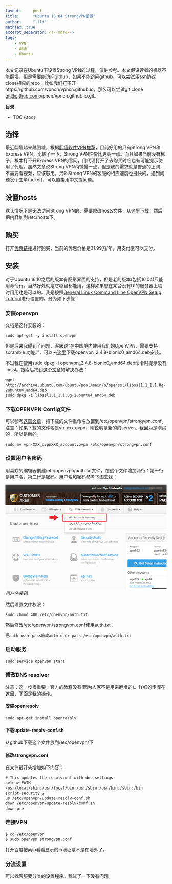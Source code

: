 ```yaml
---
layout:     post
title:      "Ubuntu 16.04 StrongVPN设置" 
author:     "lili" 
mathjax: true
excerpt_separator: <!--more-->
tags:
    - VPN
    - 翻墙
    - Ubuntu
---
```


本文记录在Ubuntu下设置Strong VPN的过程，仅供参考。本文假设读者的机器不能翻墙，但是需要能访问github，如果不能访问github，可以尝试用ssh协议clone相应的repo，比如我们打不开https://github.com/vpncn/vpncn.github.io，那么可以尝试git clone git@github.com:vpncn/vpncn.github.io.git。

<!--more-->

**目录**
* TOC
{:toc}

## 选择

最近翻墙越来越困难，根据[翻墙软件VPN推荐](https://github.com/vpncn/vpncn.github.io)，目前好用的只有Strong VPN和Express VPN。比较了一下，Strong VPN性价比更高一点。而且如果当前没有梯子，根本打不开Express VPN的官网，用代理打开了去购买时它也有可能提示使用了代理。虽然文章说Strong VPN稍微慢一点，但是我的需求就是普通的上网，不需要看视频，应该够用。另外Strong VPN的客服的相应速度也挺快的，遇到问题发个工单(ticket)，可以直接用中文提问题。

## 设置hosts

默认情况下是无法访问Strong VPN的，需要修改hosts文件，从[这里](http://linkv.org/download/hosts)下载，然后把内容加到/etc/hosts下。

## 购买
打开[优惠链接](https://linkv.org/strongcn/)进行购买，当前的优惠价格是31.99刀/年，用支付宝可以支付。

## 安装

对于Ubuntu 16.10之后的版本有图形界面的支持，但是老的版本(包括16.04)只能用命令行。当然好处就是它哪里都能用，这样如果想在某台没有UI的服务器上临时用用也是可以的。我是按照[General Linux Command Line OpenVPN Setup Tutorial](https://strongvpn.com/setup-linux-openvpn/)进行设置的。分为如下步骤：

### 安装openvpn

文档是这样安装的：
```
sudo apt-get -y install openvpn
```

但是后来我碰到了问题，客服说“在中国境内使用我们的OpenVPN，需要支持scramble 功能。”，可以去[这里](https://app.blackhole.run/#7628c8d9a51GjDabREpchRGfUsSnzHveYZLoEffSsa3x)下载openvpn_2.4.8-bionic0_amd64.deb安装。

不过我在使用sudo dpkg -i openvpn_2.4.8-bionic0_amd64.deb命令时提示没有libssl。搜索后找到[这个文章](https://stackoverflow.com/questions/68148246/broken-php-and-libssl1-1-installation-on-ubuntu-16-04)的解决办法：

```
wget http://archive.ubuntu.com/ubuntu/pool/main/o/openssl/libssl1.1_1.1.0g-2ubuntu4_amd64.deb
sudo dpkg -i libssl1.1_1.1.0g-2ubuntu4_amd64.deb
```

### 下载OPENVPN Config文件

可以参考[这篇文章](https://strongvpn.com/view-greeting/)，把下载的文件重命名放置到/etc/openvpn/strongvpn.conf。注意：如果下载的文件名是str-xxx.ovpn，则说明是新的的server。我因为是刚买的，所以是新的。

```
sudo mv vpn-XXX_ovpnXXX_account.ovpn /etc/openvpn/strongvpn.conf
```

### 设置用户名密码

用喜欢的编辑器创建/etc/openvpn/auth.txt文件，在这个文件增加两行：第一行是用户名，第二行是密码。用户名和密码参考下图去找：

<a>![](/img/strongvpn/1.jpg)</a>
*用户名密码*

然后设置文件权限：

```
sudo chmod 400 /etc/openvpn/auth.txt
```

然后修改/etc/openvpn/strongvpn.conf使用auth.txt：
```
把auth-user-pass改成auth-user-pass /etc/openvpn/auth.txt
```

### 启动服务

```
sudo service openvpn start
```

### 修改DNS resolver 

注意：这一步很重要，官方的教程没有(因为人家不是用来翻墙的)。详细的步骤在[这里](https://github.com/alfredopalhares/openvpn-update-resolv-conf)，下面是我的操作。

#### 安装openresolv

```
sudo apt-get install openresolv
```

#### 下载update-resolv-conf.sh

从github下载这个文件放到/etc/openvpn/下

#### 修改strongvpn.conf
在文件最开头增加如下内容：

```
# This updates the resolvconf with dns settings
setenv PATH /usr/local/sbin:/usr/local/bin:/usr/sbin:/usr/bin:/sbin:/bin
script-security 2
up /etc/openvpn/update-resolv-conf.sh
down /etc/openvpn/update-resolv-conf.sh
down-pre
```

### 连接VPN

```
$ cd /etc/openvpn
$ sudo openvpn strongvpn.conf
```

打开百度搜索ip看看显示的ip地址是不是在墙外了。

### 分流设置

可以找客服要分类的设置程序。我试了一下没有问题。


